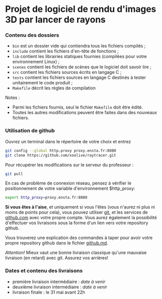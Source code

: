 Projet de logiciel de rendu d'images 3D par lancer de rayons
============================================================

### Contenu des dossiers

 - ```bin``` est un dossier vide qui contiendra tous les fichiers compilés ;
 - ```include``` contient les fichiers d'en-tête de fonctions ;
 - ```lib``` contient les librairies statiques fournies (compilées pour votre environnement Linux) ;
 - ```scenes``` contient les fichiers de scènes que le logiciel doit savoir lire ;
 - ```src``` contient les fichiers sources écrits en langage C ;
 - ```tests``` contient les fichiers sources en langage C destinés à tester unitairement le code produit ;
 - ```Makefile``` décrit les règles de compilation

Notes :
 - Parmi les fichiers fournis, seul le fichier ```Makefile``` doit être édité.
 - Toutes les autres modifications peuvent être faites dans des nouveaux fichiers.

### Utilisation de github

Ouvrez un terminal dans le répertoire de votre choix et entrez
```sh
git config --global http.proxy proxy.ensta.fr:8080
git clone https://github.com/xoolive/raytracer.git
```

Pour récupérer les modifications sur le serveur du professeur :
```sh
git pull
```

En cas de problème de connexion réseau, pensez à vérifier le positionnement de votre variable d'environnement $http_proxy:
```sh
export http_proxy=proxy.ensta.fr:8080
```

**Si vous êtes à l'aise**, et uniquement si vous l'êtes (vous n'aurez ni plus ni moins de points pour cela), vous pouvez utiliser [git](http://git-scm.com/), et les services de [github.com](http://github.com) avec votre propre compte. Vous aurez également la possibilité d'effectuer vos livraisons sous la forme d'un lien vers votre repository github.

Vous trouverez une explication des commandes à taper pour avoir votre propre
repository github dans le fichier [github.md](github.md).

_Attention!_ Mieux vaut une bonne livraison classique qu'une mauvaise livraison
(en retard) avec git. Assurez vos arrières!

### Dates et contenu des livraisons

 - première livraison intermédiaire : _date à venir_
 - deuxième livraison intermédiaire : _date à venir_
 - livraison finale : le 31 mai avant 22h

